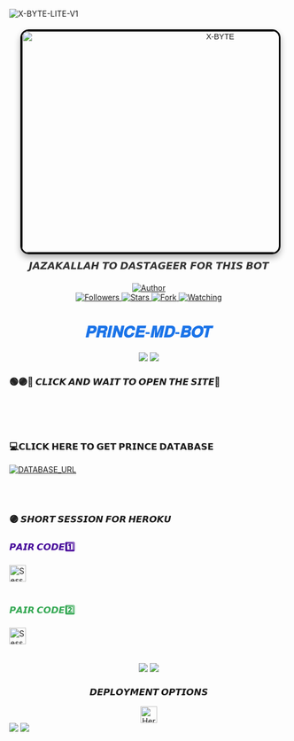 ![X-BYTE-LITE-V1](https://readme-typing-svg.demolab.com?font=Poppins&size=24&pause=800&color=008080&center=true&vCenter=true&width=600&lines=🥰+ASSALAMUALAIKUM+❣️+EVERYONE+👋🏻;😍+WELCOME+TO+PRINCE+MD+BOT+💙;🔥+THE+ULTIMATE+WHATSAPP+BOT+EXPERIENCE!;🎉+ENJOY+UNLIMITED+FEATURES+AND+COMMANDS!;💡+FAST+%7C+RELIABLE+%7C+USER-FRIENDLY+BOT!;✨+LET'S+GET+STARTED!)


<div align="center" style="margin: 20px; font-family: Arial, sans-serif;">
    <a href="" style="text-decoration: none;">
        <img 
            alt="X-BYTE" 
            width="700" 
            height="400" 
            src="https://i.imgur.com/iI086tX.jpeg" 
            style="border: 3px solid #000; border-radius: 15px; box-shadow: 0 6px 12px rgba(0, 0, 0, 0.3); transition: transform 0.3s ease, box-shadow 0.3s ease;"
            onmouseover="this.style.transform='scale(1.05)'; this.style.boxShadow='0 8px 16px rgba(0, 0, 0, 0.4)';"
            onmouseout="this.style.transform='scale(1)'; this.style.boxShadow='0 6px 12px rgba(0, 0, 0, 0.3)';"
        >
    </a>
    <p style="margin-top: 10px; font-size: 18px; color: #333;">𝙅𝘼𝙕𝘼𝙆𝘼𝙇𝙇𝘼𝙃 𝙏𝙊 𝘿𝘼𝙎𝙏𝘼𝙂𝙀𝙀𝙍 𝙁𝙊𝙍 𝙏𝙃𝙄𝙎 𝘽𝙊𝙏</p>
</div>



<div align="center">
    <a href="https://github.com/DASTAGHIR/PRINCEMD">
        <img title="Author" src="https://img.shields.io/badge/𝑷𝑹𝑰𝑵𝑪𝑬%20𝑴𝑫%20𝑩𝑶𝑻-black?style=for-the-badge&logo=github">
    </a>
    <br>
    <a href="https://github.com/DASTAGHIR?tab=followers">
        <img title="Followers" src="https://img.shields.io/github/followers/DASTAGHIR?label=Followers&style=social">
    </a>
    <a href="https://github.com/DASTAGHIR/PRINCEMD/stargazers/">
        <img title="Stars" src="https://img.shields.io/github/stars/DASTAGHIR/PRINCEMD?style=social">
    </a>
    <a href="https://github.com/DASTAGHIR/PRINCEMD/network/members">
        <img title="Fork" src="https://img.shields.io/github/forks/DASTAGHIR/PRINCEMD?style=social">
    </a>
    <a href="https://github.com/DASTAGHIR/PRINCEMD/watchers">
        <img title="Watching" src="https://img.shields.io/github/watchers/DASTAGHIR/PRINCEMD?label=Watching&style=social">
    </a>
</div>

<h1 align="center" style="font-family: 'Arial', sans-serif; color: #1a73e8;">𝑷𝑹𝑰𝑵𝑪𝑬-𝑴𝑫-𝑩𝑶𝑻</h1>

<div align="center">
    <a><img src='https://i.imgur.com/LyHic3i.gif'/></a>
    <a><img src='https://i.imgur.com/LyHic3i.gif'/></a>
</div>

<div align="left">
    
   ### 🟢🟣🔵 𝘾𝙇𝙄𝘾𝙆 𝘼𝙉𝘿 𝙒𝘼𝙄𝙏 𝙏𝙊 𝙊𝙋𝙀𝙉 𝙏𝙃𝙀 𝙎𝙄𝙏𝙀📳
   <br>
    <br>
</div>
<br>

### 💻𝗖𝗟𝗜𝗖𝗞 𝗛𝗘𝗥𝗘 𝗧𝗢 𝗚𝗘𝗧 𝗣𝗥𝗜𝗡𝗖𝗘 𝗗𝗔𝗧𝗔𝗕𝗔𝗦𝗘
[![DATABASE_URL](https://img.shields.io/badge/DATABASE_URL-blue?style=for-the-badge&logo=github)](https://github.com/DASTAGHIR/PRINCE-DATABASE-URL)

<br>
    <br>

<div align="left">
    
 ### 🟣 𝙎𝙃𝙊𝙍𝙏 𝙎𝙀𝙎𝙎𝙄𝙊𝙉 𝙁𝙊𝙍 𝙃𝙀𝙍𝙊𝙆𝙐
   <h3 style="color: #430098;">𝙋𝘼𝙄𝙍 𝘾𝙊𝘿𝙀1️⃣</h3>
    <a href="https://short-pair-for-heorku.onrender.com">
        <img height="30" title="Session" src="https://img.shields.io/badge/𝗦𝗘𝗦𝗦𝗜𝗢𝗡-purple?style=for-the-badge&logo=heroku&logoColor=white">
    </a>
</div>
<br>
<div align="left">
    <h3 style="color: #34a853;">𝙋𝘼𝙄𝙍 𝘾𝙊𝘿𝙀2️⃣</h3>
    <a href="https://embarrassed-corliss-secktor-ead5ff5a.koyeb.app/">
        <img height="30" title="Session" src="https://img.shields.io/badge/𝗦𝗘𝗦𝗦𝗜𝗢𝗡-red?style=for-the-badge&logo=heroku&logoColor=white">
    </a>
    <br>
</div>
<br>
<br>
<div align="left">
       
<div align="center">
    <a><img src='https://i.imgur.com/LyHic3i.gif'/></a>
    <a><img src='https://i.imgur.com/LyHic3i.gif'/></a>
</div>

<div align="center">
    
### 𝘿𝙀𝙋𝙇𝙊𝙔𝙈𝙀𝙉𝙏 𝙊𝙋𝙏𝙄𝙊𝙉𝙎
</div>
<div align="center">
    <a href="https://gd-sdeploy.vercel.app/">
        <img height="30" title="Heroku" src="https://img.shields.io/badge/𝗛𝗘𝗥𝗢𝗞𝗨-9966CC?style=for-the-badge&logo=render">
    </a>
       
<div align="left">
    <a><img src='https://i.imgur.com/LyHic3i.gif'/></a>
    <a><img src='https://i.imgur.com/LyHic3i.gif'/></a>
</div>

